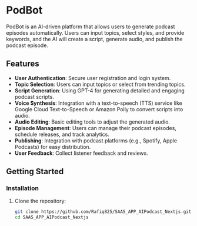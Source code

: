 # PodBot

PodBot is an AI-driven platform that allows users to generate podcast episodes automatically. Users can input topics, select styles, and provide keywords, and the AI will create a script, generate audio, and publish the podcast episode.

## Features

- **User Authentication**: Secure user registration and login system.
- **Topic Selection**: Users can input topics or select from trending topics.
- **Script Generation**: Using GPT-4 for generating detailed and engaging podcast scripts.
- **Voice Synthesis**: Integration with a text-to-speech (TTS) service like Google Cloud Text-to-Speech or Amazon Polly to convert scripts into audio.
- **Audio Editing**: Basic editing tools to adjust the generated audio.
- **Episode Management**: Users can manage their podcast episodes, schedule releases, and track analytics.
- **Publishing**: Integration with podcast platforms (e.g., Spotify, Apple Podcasts) for easy distribution.
- **User Feedback**: Collect listener feedback and reviews.

## Getting Started

### Installation

1. Clone the repository:
   ```bash
   git clone https://github.com/Rafiq825/SAAS_APP_AIPodcast_Nextjs.git
   cd SAAS_APP_AIPodcast_Nextjs
   ```
